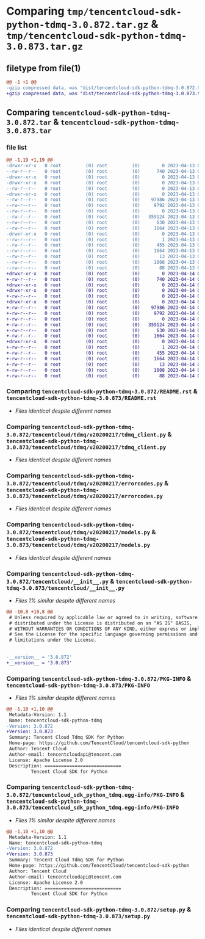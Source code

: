 # Comparing `tmp/tencentcloud-sdk-python-tdmq-3.0.872.tar.gz` & `tmp/tencentcloud-sdk-python-tdmq-3.0.873.tar.gz`

## filetype from file(1)

```diff
@@ -1 +1 @@
-gzip compressed data, was "dist/tencentcloud-sdk-python-tdmq-3.0.872.tar", last modified: Thu Apr 13 00:59:29 2023, max compression
+gzip compressed data, was "dist/tencentcloud-sdk-python-tdmq-3.0.873.tar", last modified: Fri Apr 14 00:54:32 2023, max compression
```

## Comparing `tencentcloud-sdk-python-tdmq-3.0.872.tar` & `tencentcloud-sdk-python-tdmq-3.0.873.tar`

### file list

```diff
@@ -1,19 +1,19 @@
-drwxr-xr-x   0 root         (0) root         (0)        0 2023-04-13 00:59:29.000000 tencentcloud-sdk-python-tdmq-3.0.872/
--rw-r--r--   0 root         (0) root         (0)      740 2023-04-13 00:59:29.000000 tencentcloud-sdk-python-tdmq-3.0.872/README.rst
-drwxr-xr-x   0 root         (0) root         (0)        0 2023-04-13 00:59:29.000000 tencentcloud-sdk-python-tdmq-3.0.872/tencentcloud/
-drwxr-xr-x   0 root         (0) root         (0)        0 2023-04-13 00:59:29.000000 tencentcloud-sdk-python-tdmq-3.0.872/tencentcloud/tdmq/
--rw-r--r--   0 root         (0) root         (0)        0 2023-04-13 00:59:29.000000 tencentcloud-sdk-python-tdmq-3.0.872/tencentcloud/tdmq/__init__.py
-drwxr-xr-x   0 root         (0) root         (0)        0 2023-04-13 00:59:29.000000 tencentcloud-sdk-python-tdmq-3.0.872/tencentcloud/tdmq/v20200217/
--rw-r--r--   0 root         (0) root         (0)    97986 2023-04-13 00:59:29.000000 tencentcloud-sdk-python-tdmq-3.0.872/tencentcloud/tdmq/v20200217/tdmq_client.py
--rw-r--r--   0 root         (0) root         (0)     9792 2023-04-13 00:59:29.000000 tencentcloud-sdk-python-tdmq-3.0.872/tencentcloud/tdmq/v20200217/errorcodes.py
--rw-r--r--   0 root         (0) root         (0)        0 2023-04-13 00:59:29.000000 tencentcloud-sdk-python-tdmq-3.0.872/tencentcloud/tdmq/v20200217/__init__.py
--rw-r--r--   0 root         (0) root         (0)   359124 2023-04-13 00:59:29.000000 tencentcloud-sdk-python-tdmq-3.0.872/tencentcloud/tdmq/v20200217/models.py
--rw-r--r--   0 root         (0) root         (0)      630 2023-04-13 00:59:29.000000 tencentcloud-sdk-python-tdmq-3.0.872/tencentcloud/__init__.py
--rw-r--r--   0 root         (0) root         (0)     1664 2023-04-13 00:59:29.000000 tencentcloud-sdk-python-tdmq-3.0.872/PKG-INFO
-drwxr-xr-x   0 root         (0) root         (0)        0 2023-04-13 00:59:29.000000 tencentcloud-sdk-python-tdmq-3.0.872/tencentcloud_sdk_python_tdmq.egg-info/
--rw-r--r--   0 root         (0) root         (0)        1 2023-04-13 00:59:29.000000 tencentcloud-sdk-python-tdmq-3.0.872/tencentcloud_sdk_python_tdmq.egg-info/dependency_links.txt
--rw-r--r--   0 root         (0) root         (0)      455 2023-04-13 00:59:29.000000 tencentcloud-sdk-python-tdmq-3.0.872/tencentcloud_sdk_python_tdmq.egg-info/SOURCES.txt
--rw-r--r--   0 root         (0) root         (0)     1664 2023-04-13 00:59:29.000000 tencentcloud-sdk-python-tdmq-3.0.872/tencentcloud_sdk_python_tdmq.egg-info/PKG-INFO
--rw-r--r--   0 root         (0) root         (0)       13 2023-04-13 00:59:29.000000 tencentcloud-sdk-python-tdmq-3.0.872/tencentcloud_sdk_python_tdmq.egg-info/top_level.txt
--rw-r--r--   0 root         (0) root         (0)     1008 2023-04-13 00:59:29.000000 tencentcloud-sdk-python-tdmq-3.0.872/setup.py
--rw-r--r--   0 root         (0) root         (0)       88 2023-04-13 00:59:29.000000 tencentcloud-sdk-python-tdmq-3.0.872/setup.cfg
+drwxr-xr-x   0 root         (0) root         (0)        0 2023-04-14 00:54:32.000000 tencentcloud-sdk-python-tdmq-3.0.873/
+-rw-r--r--   0 root         (0) root         (0)      740 2023-04-14 00:54:31.000000 tencentcloud-sdk-python-tdmq-3.0.873/README.rst
+drwxr-xr-x   0 root         (0) root         (0)        0 2023-04-14 00:54:32.000000 tencentcloud-sdk-python-tdmq-3.0.873/tencentcloud/
+drwxr-xr-x   0 root         (0) root         (0)        0 2023-04-14 00:54:32.000000 tencentcloud-sdk-python-tdmq-3.0.873/tencentcloud/tdmq/
+-rw-r--r--   0 root         (0) root         (0)        0 2023-04-14 00:54:31.000000 tencentcloud-sdk-python-tdmq-3.0.873/tencentcloud/tdmq/__init__.py
+drwxr-xr-x   0 root         (0) root         (0)        0 2023-04-14 00:54:32.000000 tencentcloud-sdk-python-tdmq-3.0.873/tencentcloud/tdmq/v20200217/
+-rw-r--r--   0 root         (0) root         (0)    97986 2023-04-14 00:54:31.000000 tencentcloud-sdk-python-tdmq-3.0.873/tencentcloud/tdmq/v20200217/tdmq_client.py
+-rw-r--r--   0 root         (0) root         (0)     9792 2023-04-14 00:54:31.000000 tencentcloud-sdk-python-tdmq-3.0.873/tencentcloud/tdmq/v20200217/errorcodes.py
+-rw-r--r--   0 root         (0) root         (0)        0 2023-04-14 00:54:31.000000 tencentcloud-sdk-python-tdmq-3.0.873/tencentcloud/tdmq/v20200217/__init__.py
+-rw-r--r--   0 root         (0) root         (0)   359124 2023-04-14 00:54:31.000000 tencentcloud-sdk-python-tdmq-3.0.873/tencentcloud/tdmq/v20200217/models.py
+-rw-r--r--   0 root         (0) root         (0)      630 2023-04-14 00:54:31.000000 tencentcloud-sdk-python-tdmq-3.0.873/tencentcloud/__init__.py
+-rw-r--r--   0 root         (0) root         (0)     1664 2023-04-14 00:54:32.000000 tencentcloud-sdk-python-tdmq-3.0.873/PKG-INFO
+drwxr-xr-x   0 root         (0) root         (0)        0 2023-04-14 00:54:32.000000 tencentcloud-sdk-python-tdmq-3.0.873/tencentcloud_sdk_python_tdmq.egg-info/
+-rw-r--r--   0 root         (0) root         (0)        1 2023-04-14 00:54:32.000000 tencentcloud-sdk-python-tdmq-3.0.873/tencentcloud_sdk_python_tdmq.egg-info/dependency_links.txt
+-rw-r--r--   0 root         (0) root         (0)      455 2023-04-14 00:54:32.000000 tencentcloud-sdk-python-tdmq-3.0.873/tencentcloud_sdk_python_tdmq.egg-info/SOURCES.txt
+-rw-r--r--   0 root         (0) root         (0)     1664 2023-04-14 00:54:32.000000 tencentcloud-sdk-python-tdmq-3.0.873/tencentcloud_sdk_python_tdmq.egg-info/PKG-INFO
+-rw-r--r--   0 root         (0) root         (0)       13 2023-04-14 00:54:32.000000 tencentcloud-sdk-python-tdmq-3.0.873/tencentcloud_sdk_python_tdmq.egg-info/top_level.txt
+-rw-r--r--   0 root         (0) root         (0)     1008 2023-04-14 00:54:31.000000 tencentcloud-sdk-python-tdmq-3.0.873/setup.py
+-rw-r--r--   0 root         (0) root         (0)       88 2023-04-14 00:54:32.000000 tencentcloud-sdk-python-tdmq-3.0.873/setup.cfg
```

### Comparing `tencentcloud-sdk-python-tdmq-3.0.872/README.rst` & `tencentcloud-sdk-python-tdmq-3.0.873/README.rst`

 * *Files identical despite different names*

### Comparing `tencentcloud-sdk-python-tdmq-3.0.872/tencentcloud/tdmq/v20200217/tdmq_client.py` & `tencentcloud-sdk-python-tdmq-3.0.873/tencentcloud/tdmq/v20200217/tdmq_client.py`

 * *Files identical despite different names*

### Comparing `tencentcloud-sdk-python-tdmq-3.0.872/tencentcloud/tdmq/v20200217/errorcodes.py` & `tencentcloud-sdk-python-tdmq-3.0.873/tencentcloud/tdmq/v20200217/errorcodes.py`

 * *Files identical despite different names*

### Comparing `tencentcloud-sdk-python-tdmq-3.0.872/tencentcloud/tdmq/v20200217/models.py` & `tencentcloud-sdk-python-tdmq-3.0.873/tencentcloud/tdmq/v20200217/models.py`

 * *Files identical despite different names*

### Comparing `tencentcloud-sdk-python-tdmq-3.0.872/tencentcloud/__init__.py` & `tencentcloud-sdk-python-tdmq-3.0.873/tencentcloud/__init__.py`

 * *Files 1% similar despite different names*

```diff
@@ -10,8 +10,8 @@
 # Unless required by applicable law or agreed to in writing, software
 # distributed under the License is distributed on an "AS IS" BASIS,
 # WITHOUT WARRANTIES OR CONDITIONS OF ANY KIND, either express or implied.
 # See the License for the specific language governing permissions and
 # limitations under the License.
 
 
-__version__ = '3.0.872'
+__version__ = '3.0.873'
```

### Comparing `tencentcloud-sdk-python-tdmq-3.0.872/PKG-INFO` & `tencentcloud-sdk-python-tdmq-3.0.873/PKG-INFO`

 * *Files 1% similar despite different names*

```diff
@@ -1,10 +1,10 @@
 Metadata-Version: 1.1
 Name: tencentcloud-sdk-python-tdmq
-Version: 3.0.872
+Version: 3.0.873
 Summary: Tencent Cloud Tdmq SDK for Python
 Home-page: https://github.com/TencentCloud/tencentcloud-sdk-python
 Author: Tencent Cloud
 Author-email: tencentcloudapi@tencent.com
 License: Apache License 2.0
 Description: ============================
         Tencent Cloud SDK for Python
```

### Comparing `tencentcloud-sdk-python-tdmq-3.0.872/tencentcloud_sdk_python_tdmq.egg-info/PKG-INFO` & `tencentcloud-sdk-python-tdmq-3.0.873/tencentcloud_sdk_python_tdmq.egg-info/PKG-INFO`

 * *Files 1% similar despite different names*

```diff
@@ -1,10 +1,10 @@
 Metadata-Version: 1.1
 Name: tencentcloud-sdk-python-tdmq
-Version: 3.0.872
+Version: 3.0.873
 Summary: Tencent Cloud Tdmq SDK for Python
 Home-page: https://github.com/TencentCloud/tencentcloud-sdk-python
 Author: Tencent Cloud
 Author-email: tencentcloudapi@tencent.com
 License: Apache License 2.0
 Description: ============================
         Tencent Cloud SDK for Python
```

### Comparing `tencentcloud-sdk-python-tdmq-3.0.872/setup.py` & `tencentcloud-sdk-python-tdmq-3.0.873/setup.py`

 * *Files identical despite different names*

